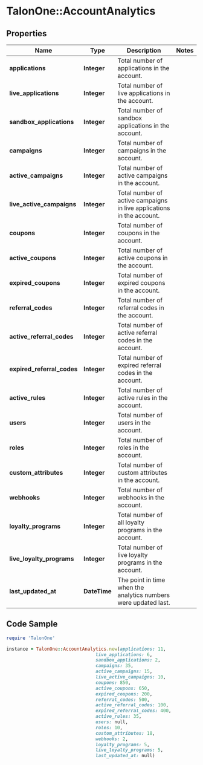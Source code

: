 # TalonOne::AccountAnalytics

## Properties

Name | Type | Description | Notes
------------ | ------------- | ------------- | -------------
**applications** | **Integer** | Total number of applications in the account. | 
**live_applications** | **Integer** | Total number of live applications in the account. | 
**sandbox_applications** | **Integer** | Total number of sandbox applications in the account. | 
**campaigns** | **Integer** | Total number of campaigns in the account. | 
**active_campaigns** | **Integer** | Total number of active campaigns in the account. | 
**live_active_campaigns** | **Integer** | Total number of active campaigns in live applications in the account. | 
**coupons** | **Integer** | Total number of coupons in the account. | 
**active_coupons** | **Integer** | Total number of active coupons in the account. | 
**expired_coupons** | **Integer** | Total number of expired coupons in the account. | 
**referral_codes** | **Integer** | Total number of referral codes in the account. | 
**active_referral_codes** | **Integer** | Total number of active referral codes in the account. | 
**expired_referral_codes** | **Integer** | Total number of expired referral codes in the account. | 
**active_rules** | **Integer** | Total number of active rules in the account. | 
**users** | **Integer** | Total number of users in the account. | 
**roles** | **Integer** | Total number of roles in the account. | 
**custom_attributes** | **Integer** | Total number of custom attributes in the account. | 
**webhooks** | **Integer** | Total number of webhooks in the account. | 
**loyalty_programs** | **Integer** | Total number of all loyalty programs in the account. | 
**live_loyalty_programs** | **Integer** | Total number of live loyalty programs in the account. | 
**last_updated_at** | **DateTime** | The point in time when the analytics numbers were updated last. | 

## Code Sample

```ruby
require 'TalonOne'

instance = TalonOne::AccountAnalytics.new(applications: 11,
                                 live_applications: 6,
                                 sandbox_applications: 2,
                                 campaigns: 35,
                                 active_campaigns: 15,
                                 live_active_campaigns: 10,
                                 coupons: 850,
                                 active_coupons: 650,
                                 expired_coupons: 200,
                                 referral_codes: 500,
                                 active_referral_codes: 100,
                                 expired_referral_codes: 400,
                                 active_rules: 35,
                                 users: null,
                                 roles: 10,
                                 custom_attributes: 18,
                                 webhooks: 2,
                                 loyalty_programs: 5,
                                 live_loyalty_programs: 5,
                                 last_updated_at: null)
```


